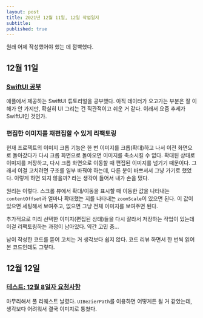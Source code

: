 ```yaml
---
layout: post
title: 2021년 12월 11일, 12일 작업일지
subtitle:
published: true
---
```


원래 어제 작성했어야 했는 데 깜빡했다.

## 12월 11일

### [SwiftUI 공부](https://github.com/jwonyLee/Scrumdinger)

애플에서 제공하는 SwiftUI 튜토리얼을 공부했다. 아직 데이터가 오고가는 부분은 잘 이해가 안 가지만, 확실히 UI 그리는 건 직관적이고 쉬운 거 같다. 이래서 요즘 추세가 SwiftUI인 것인가.

### 편집한 이미지를 재편집할 수 있게 리팩토링

현재 프로젝트의 이미지 크롭 기능은 한 번 이미지를 크롭(확대)하고 나서 이전 화면으로 돌아갔다가 다시 크롭 화면으로 돌아오면 이미지를 축소시킬 수 없다. 확대된 상태로 이미지를 저장하고, 다시 크롭 화면으로 이동할 때 편집된 이미지를 넘기기 때문이다. 그래서 이걸 고치려면 구조를 일부 바꿔야 하는데, 다른 분이 바쁘셔서 그냥 가기로 했었다. 이렇게 하면 되지 않을까? 라는 생각이 들어서 내가 손을 댔다. 

원리는 이렇다. 스크롤 뷰에서 확대/이동을 표시할 때 이동한 값을 나타내는 `contentOffset`과 얼마나 확대했는 지를 나타내는 `zoomScale`이 있으면 된다. 이 값이 있으면 세팅해서 보여주고, 없으면 그냥 전체 이미지를 보여주면 된다.

추가적으로 미리 선택한 이미지(편집된 상태)들을 다시 잘라서 저장하는 작업이 있는데 이걸 리팩토링하는 과정이 남아있다. 약간 고민 중...

남이 작성한 코드를 뜯어 고치는 거 생각보다 쉽지 않다. 코드 리뷰 하면서 한 번씩 읽어본 코드인데도 그렇다. 

## 12월 12일

### [테스트: 12월 8일자 요청사항](https://github.com/ThingLog/ThingLog/pull/281)

마무리해서 풀 리퀘스트 날렸다. `UIBezierPath`를 이용하면 어떻게든 될 거 같았는데, 생각보다 어려워서 결국 이미지로 퉁쳤다. 